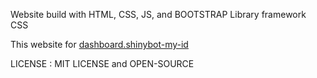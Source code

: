 Website build with HTML, CSS, JS, and BOOTSTRAP Library framework CSS

This website for [dashboard.shinybot-my-id](https://dashboard-shinybot.my.id/)

LICENSE : MIT LICENSE and OPEN-SOURCE 
